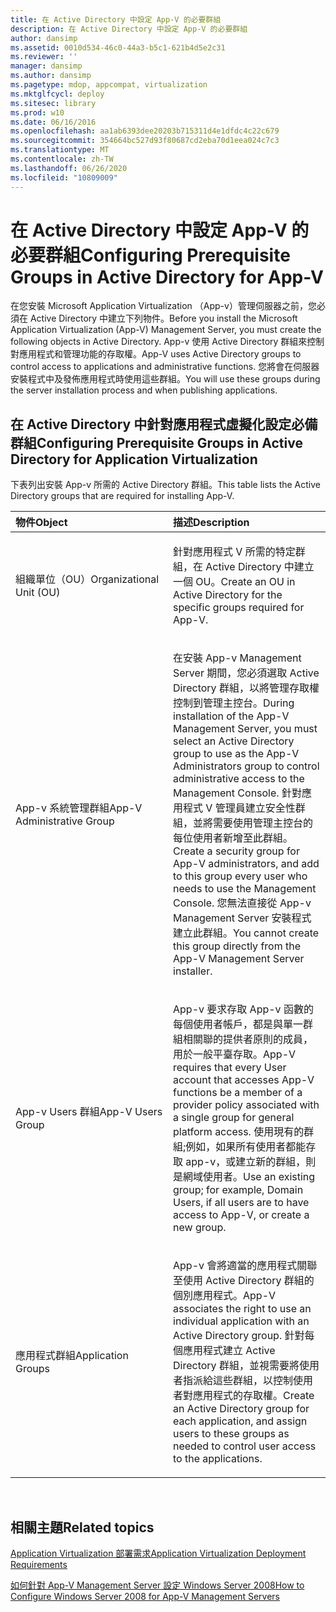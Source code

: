 ```yaml
---
title: 在 Active Directory 中設定 App-V 的必要群組
description: 在 Active Directory 中設定 App-V 的必要群組
author: dansimp
ms.assetid: 0010d534-46c0-44a3-b5c1-621b4d5e2c31
ms.reviewer: ''
manager: dansimp
ms.author: dansimp
ms.pagetype: mdop, appcompat, virtualization
ms.mktglfcycl: deploy
ms.sitesec: library
ms.prod: w10
ms.date: 06/16/2016
ms.openlocfilehash: aa1ab6393dee20203b715311d4e1dfdc4c22c679
ms.sourcegitcommit: 354664bc527d93f80687cd2eba70d1eea024c7c3
ms.translationtype: MT
ms.contentlocale: zh-TW
ms.lasthandoff: 06/26/2020
ms.locfileid: "10809009"
---
```

# <span data-ttu-id="5d6b5-103">在 Active Directory 中設定 App-V 的必要群組</span><span class="sxs-lookup"><span data-stu-id="5d6b5-103">Configuring Prerequisite Groups in Active Directory for App-V</span></span>


<span data-ttu-id="5d6b5-104">在您安裝 Microsoft Application Virtualization （App-v）管理伺服器之前，您必須在 Active Directory 中建立下列物件。</span><span class="sxs-lookup"><span data-stu-id="5d6b5-104">Before you install the Microsoft Application Virtualization (App-V) Management Server, you must create the following objects in Active Directory.</span></span> <span data-ttu-id="5d6b5-105">App-v 使用 Active Directory 群組來控制對應用程式和管理功能的存取權。</span><span class="sxs-lookup"><span data-stu-id="5d6b5-105">App-V uses Active Directory groups to control access to applications and administrative functions.</span></span> <span data-ttu-id="5d6b5-106">您將會在伺服器安裝程式中及發佈應用程式時使用這些群組。</span><span class="sxs-lookup"><span data-stu-id="5d6b5-106">You will use these groups during the server installation process and when publishing applications.</span></span>

## <span data-ttu-id="5d6b5-107">在 Active Directory 中針對應用程式虛擬化設定必備群組</span><span class="sxs-lookup"><span data-stu-id="5d6b5-107">Configuring Prerequisite Groups in Active Directory for Application Virtualization</span></span>


<span data-ttu-id="5d6b5-108">下表列出安裝 App-v 所需的 Active Directory 群組。</span><span class="sxs-lookup"><span data-stu-id="5d6b5-108">This table lists the Active Directory groups that are required for installing App-V.</span></span>

<table>
<colgroup>
<col width="50%" />
<col width="50%" />
</colgroup>
<thead>
<tr class="header">
<th align="left"><span data-ttu-id="5d6b5-109">物件</span><span class="sxs-lookup"><span data-stu-id="5d6b5-109">Object</span></span></th>
<th align="left"><span data-ttu-id="5d6b5-110">描述</span><span class="sxs-lookup"><span data-stu-id="5d6b5-110">Description</span></span></th>
</tr>
</thead>
<tbody>
<tr class="odd">
<td align="left"><p><span data-ttu-id="5d6b5-111">組織單位（OU）</span><span class="sxs-lookup"><span data-stu-id="5d6b5-111">Organizational Unit (OU)</span></span></p></td>
<td align="left"><p><span data-ttu-id="5d6b5-112">針對應用程式 V 所需的特定群組，在 Active Directory 中建立一個 OU。</span><span class="sxs-lookup"><span data-stu-id="5d6b5-112">Create an OU in Active Directory for the specific groups required for App-V.</span></span></p></td>
</tr>
<tr class="even">
<td align="left"><p><span data-ttu-id="5d6b5-113">App-v 系統管理群組</span><span class="sxs-lookup"><span data-stu-id="5d6b5-113">App-V Administrative Group</span></span></p></td>
<td align="left"><p><span data-ttu-id="5d6b5-114">在安裝 App-v Management Server 期間，您必須選取 Active Directory 群組，以將管理存取權控制到管理主控台。</span><span class="sxs-lookup"><span data-stu-id="5d6b5-114">During installation of the App-V Management Server, you must select an Active Directory group to use as the App-V Administrators group to control administrative access to the Management Console.</span></span> <span data-ttu-id="5d6b5-115">針對應用程式 V 管理員建立安全性群組，並將需要使用管理主控台的每位使用者新增至此群組。</span><span class="sxs-lookup"><span data-stu-id="5d6b5-115">Create a security group for App-V administrators, and add to this group every user who needs to use the Management Console.</span></span> <span data-ttu-id="5d6b5-116">您無法直接從 App-v Management Server 安裝程式建立此群組。</span><span class="sxs-lookup"><span data-stu-id="5d6b5-116">You cannot create this group directly from the App-V Management Server installer.</span></span></p></td>
</tr>
<tr class="odd">
<td align="left"><p><span data-ttu-id="5d6b5-117">App-v Users 群組</span><span class="sxs-lookup"><span data-stu-id="5d6b5-117">App-V Users Group</span></span></p></td>
<td align="left"><p><span data-ttu-id="5d6b5-118">App-v 要求存取 App-v 函數的每個使用者帳戶，都是與單一群組相關聯的提供者原則的成員，用於一般平臺存取。</span><span class="sxs-lookup"><span data-stu-id="5d6b5-118">App-V requires that every User account that accesses App-V functions be a member of a provider policy associated with a single group for general platform access.</span></span> <span data-ttu-id="5d6b5-119">使用現有的群組;例如，如果所有使用者都能存取 app-v，或建立新的群組，則是網域使用者。</span><span class="sxs-lookup"><span data-stu-id="5d6b5-119">Use an existing group; for example, Domain Users, if all users are to have access to App-V, or create a new group.</span></span></p></td>
</tr>
<tr class="even">
<td align="left"><p><span data-ttu-id="5d6b5-120">應用程式群組</span><span class="sxs-lookup"><span data-stu-id="5d6b5-120">Application Groups</span></span></p></td>
<td align="left"><p><span data-ttu-id="5d6b5-121">App-v 會將適當的應用程式關聯至使用 Active Directory 群組的個別應用程式。</span><span class="sxs-lookup"><span data-stu-id="5d6b5-121">App-V associates the right to use an individual application with an Active Directory group.</span></span> <span data-ttu-id="5d6b5-122">針對每個應用程式建立 Active Directory 群組，並視需要將使用者指派給這些群組，以控制使用者對應用程式的存取權。</span><span class="sxs-lookup"><span data-stu-id="5d6b5-122">Create an Active Directory group for each application, and assign users to these groups as needed to control user access to the applications.</span></span></p></td>
</tr>
</tbody>
</table>

 

## <span data-ttu-id="5d6b5-123">相關主題</span><span class="sxs-lookup"><span data-stu-id="5d6b5-123">Related topics</span></span>


[<span data-ttu-id="5d6b5-124">Application Virtualization 部署需求</span><span class="sxs-lookup"><span data-stu-id="5d6b5-124">Application Virtualization Deployment Requirements</span></span>](application-virtualization-deployment-requirements.md)

[<span data-ttu-id="5d6b5-125">如何針對 App-V Management Server 設定 Windows Server 2008</span><span class="sxs-lookup"><span data-stu-id="5d6b5-125">How to Configure Windows Server 2008 for App-V Management Servers</span></span>](how-to-configure-windows-server-2008-for-app-v-management-servers.md)

 

 





